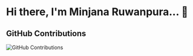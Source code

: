 # Hi there, I'm Minjana Ruwanpura... 👋

## GitHub Contributions
![GitHub Contributions](https://github-profile-summary-cards.vercel.app/api/cards/profile-details?username=Minjxnx)


